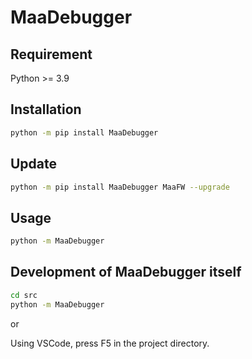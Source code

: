 # MaaDebugger

## Requirement

Python >= 3.9

## Installation

```bash
python -m pip install MaaDebugger
```

## Update

```bash
python -m pip install MaaDebugger MaaFW --upgrade
```

## Usage

```bash
python -m MaaDebugger
```

## Development of MaaDebugger itself

```bash
cd src
python -m MaaDebugger
```

or

Using VSCode, press F5 in the project directory.
